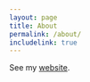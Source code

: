 ```yaml
---
layout: page
title: About
permalink: /about/
includelink: true
---
```


See my [website](https://www.linkedin.com/in/dinh-luong-ta-8157a9140/).
